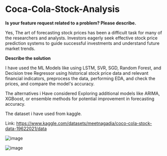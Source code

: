 # Coca-Cola-Stock-Analysis

**Is your feature request related to a problem? Please describe.**

Yes, The art of forecasting stock prices has been a difficult task for many of the researchers and analysts. Investors eagerly seek effective stock price prediction systems to guide successful investments and understand future market trends.

**Describe the solution**

I have used the ML Models like using LSTM, SVR, SGD, Random Forest, and Decision tree Regressor using historical stock price data and relevant financial indicators, preprocess the data, performing EDA, and check the prices, and compare the model's accuracy.

The alternatives i Have considered Exploring additional models like ARIMA, XGBoost, or ensemble methods for potential improvement in forecasting accuracy.

The dataset i have used from kaggle.

Link: https://www.kaggle.com/datasets/meetnagadia/coco-cola-stock-data-19622021/data

![image](https://github.com/vivekvardhan2810/Coca-Cola-Stock-Analysis/assets/91594529/4e463adb-4e92-440f-b236-61965dc4b28e)

![image](https://github.com/vivekvardhan2810/Coca-Cola-Stock-Analysis/assets/91594529/0d3e9df7-aadb-48e8-8d0c-409829fd4e75)
